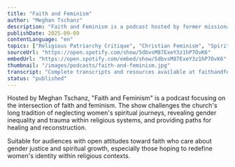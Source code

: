 ```yaml
---
title: "Faith and Feminism"
author: "Meghan Tschanz"
description: "Faith and Feminism is a podcast hosted by former missionary and author Meghan Tschanz, aimed at bringing feminism back into church contexts. Through interviews with experts, authors, and close friends, the show explores the tensions and possibilities between faith and gender justice. Content covers religious trauma, spiritual abuse, women's spiritual journeys, gender roles in the church, with a frank and empathetic style that is popular among progressive Christians and feminists, rating 4.9 (76 reviews)."
publishDate: 2025-09-09
contentLanguage: "en"
topics: ["Religious Patriarchy Critique", "Christian Feminism", "Spiritual Feminism"]
sourceUrl: "https://open.spotify.com/show/5dbvsM87ExeY3z1hP7OvK6"
embedUrl: "https://open.spotify.com/embed/show/5dbvsM87ExeY3z1hP7OvK6"
thumbnail: "/images/podcasts/faith-and-feminism.jpg"
transcript: "Complete transcripts and resources available at faithandfeminism.com/episodes"
status: "published"
---
```


Hosted by Meghan Tschanz, "Faith and Feminism" is a podcast focusing on the intersection of faith and feminism. The show challenges the church's long tradition of neglecting women's spiritual journeys, revealing gender inequality and trauma within religious systems, and providing paths for healing and reconstruction.

Suitable for audiences with open attitudes toward faith who care about gender justice and spiritual growth, especially those hoping to redefine women's identity within religious contexts.